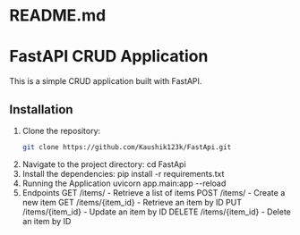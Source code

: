 # README.md
# FastAPI CRUD Application

This is a simple CRUD application built with FastAPI.

## Installation

1. Clone the repository:
   ```sh
   git clone https://github.com/Kaushik123k/FastApi.git
2. Navigate to the project directory:
    cd FastApi
3. Install the dependencies:
    pip install -r requirements.txt
4. Running the Application
    uvicorn app.main:app --reload
5. Endpoints
    GET /items/ - Retrieve a list of items
    POST /items/ - Create a new item
    GET /items/{item_id} - Retrieve an item by ID
    PUT /items/{item_id} - Update an item by ID
    DELETE /items/{item_id} - Delete an item by ID
